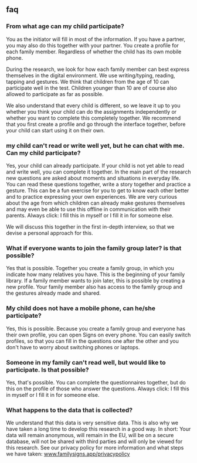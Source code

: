 ## faq

### From what age can my child participate?
You as the initiator will fill in most of the information. If you have a partner, you may also do this together with your partner. You create a profile for each family member. Regardless of whether the child has its own mobile phone.

During the research, we look for how each family member can best express themselves in the digital environment. We use writing/typing, reading, tapping and gestures. We think that children from the age of 10 can participate well in the test. Children younger than 10 are of course also allowed to participate as far as possible.

We also understand that every child is different, so we leave it up to you whether you think your child can do the assignments independently or whether you want to complete this completely together. We recommend that you first create a profile and go through the interface together, before your child can start using it on their own.

### my child can't read or write well yet, but he can chat with me. Can my child participate?
Yes, your child can already participate. If your child is not yet able to read and write well, you can complete it together. In the main part of the research new questions are asked about moments and situations in everyday life. You can read these questions together, write a story together and practice a gesture. This can be a fun exercise for you to get to know each other better and to practice expressing your own experiences. We are very curious about the age from which children can already make gestures themselves and may even be able to use this offline in communication with their parents. Always click: I fill this in myself or I fill it in for someone else.

We will discuss this together in the first in-depth interview, so that we devise a personal approach for this.

### What if everyone wants to join the family group later? is that possible?
Yes that is possible. Together you create a family group, in which you indicate how many relatives you have.
This is the beginning of your family library. If a family member wants to join later, this is possible by creating a new profile. Your family member also has access to the family group and the gestures already made and shared.

### My child does not have a mobile phone, can he/she participate?
Yes, this is possible. Because you create a family group and everyone has their own profile, you can open Signs on every phone. You can easily switch profiles, so that you can fill in the questions one after the other and you don't have to worry about switching phones or laptops.

### Someone in my family can't read well, but would like to participate. Is that possible?
Yes, that's possible. You can complete the questionnaires together, but do this on the profile of those who answer the questions. Always click: I fill this in myself or I fill it in for someone else.

### What happens to the data that is collected?
We understand that this data is very sensitive data. This is also why we have taken a long time to develop this research in a good way. In short: Your data will remain anonymous, will remain in the EU, will be on a secure database, will not be shared with third parties and will only be viewed for this research. See our privacy policy for more information and what steps we have taken: www.familysigns.app/privacypolicy